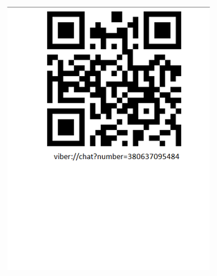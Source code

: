 [![Viber](https://github.com/bondpy202212/Files/blob/main/viber/Viber.png)](viber://chat?number=380637095484)

